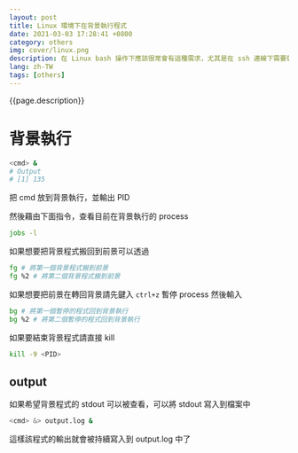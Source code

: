 ```yaml
---
layout: post
title: Linux 環境下在背景執行程式
date: 2021-03-03 17:28:41 +0800
category: others
img: cover/linux.png
description: 在 Linux bash 操作下應該很常會有這種需求，尤其是在 ssh 連線下需要執行程式的同時去做其他事，如果為此多開 terminal 去連線也蠻蠢的，下面記錄一下 linux 背景執行的一些指令
lang: zh-TW
tags: [others]
---
```


{{page.description}}


# 背景執行
```bash
<cmd> &
# Output
# [1] 135
```
把 cmd 放到背景執行，並輸出 PID

然後藉由下面指令，查看目前在背景執行的 process
```bash
jobs -l
```

如果想要把背景程式搬回到前景可以透過
```bash
fg # 將第一個背景程式搬到前景
fg %2 # 將第二個背景程式搬到前景
```
如果想要把前景在轉回背景請先鍵入 `ctrl+z` 暫停 process 然後輸入

```bash
bg # 將第一個暫停的程式回到背景執行
bg %2 # 將第二個暫停的程式回到背景執行
```

如果要結束背景程式請直接 kill

```bash
kill -9 <PID>
```

## output

如果希望背景程式的 stdout 可以被查看，可以將 stdout 寫入到檔案中
```bash
<cmd> &> output.log &
```

這樣該程式的輸出就會被持續寫入到 output.log 中了